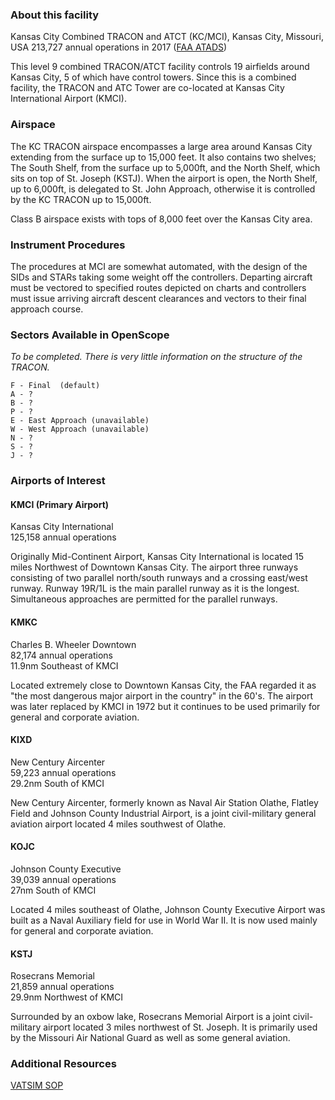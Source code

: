 ### About this facility
Kansas City Combined TRACON and ATCT (KC/MCI), Kansas City, Missouri, USA
213,727 annual operations in 2017 ([FAA ATADS](https://aspm.faa.gov/opsnet/sys/Tracon.asp))

This level 9 combined TRACON/ATCT facility controls 19 airfields around Kansas City, 5 of which have control towers. Since this is a combined facility, the TRACON and ATC Tower are co-located at Kansas City International Airport (KMCI).

### Airspace
The KC TRACON airspace encompasses a large area around Kansas City extending from the surface up to 15,000 feet. It also contains two shelves; The South Shelf, from the surface up to 5,000ft, and the North Shelf, which sits on top of St. Joseph (KSTJ). When the airport is open, the North Shelf, up to 6,000ft, is delegated to St. John Approach, otherwise it is controlled by the KC TRACON up to 15,000ft.

Class B airspace exists with tops of 8,000 feet over the Kansas City area.

### Instrument Procedures
The procedures at MCI are somewhat automated, with the design of the SIDs and STARs taking some weight off the controllers. Departing aircraft must be vectored to specified routes depicted on charts and controllers must issue arriving aircraft descent clearances and vectors to their final approach course.

### Sectors Available in OpenScope
_To be completed. There is very little information on the structure of the TRACON._
```
F - Final  (default)
A - ?
B - ?
P - ?
E - East Approach (unavailable)
W - West Approach (unavailable)
N - ?
S - ?
J - ?
```

### Airports of Interest

#### KMCI (Primary Airport)
Kansas City International  
125,158 annual operations

Originally Mid-Continent Airport, Kansas City International is located 15 miles Northwest of Downtown Kansas City. The airport three runways consisting of two parallel north/south runways
and a crossing east/west runway. Runway 19R/1L is the main parallel runway as it is the longest. Simultaneous approaches are permitted for the parallel runways.

#### KMKC
Charles B. Wheeler Downtown  
82,174 annual operations  
11.9nm Southeast of KMCI

Located extremely close to Downtown Kansas City, the FAA regarded it as "the most dangerous major airport in the country" in the 60's. The airport was later replaced by KMCI in 1972 but it continues to be used primarily for general and corporate aviation.

#### KIXD
New Century Aircenter  
59,223 annual operations  
29.2nm South of KMCI

New Century Aircenter, formerly known as Naval Air Station Olathe, Flatley Field and Johnson County Industrial Airport, is a joint civil-military general aviation airport located 4 miles southwest of Olathe.

#### KOJC
Johnson County Executive  
39,039 annual operations  
27nm South of KMCI

Located 4 miles southeast of Olathe, Johnson County Executive Airport was built as a Naval Auxiliary field for use in World War II. It is now used mainly for general and corporate aviation.

#### KSTJ
Rosecrans Memorial  
21,859 annual operations  
29.9nm Northwest of KMCI

Surrounded by an oxbow lake, Rosecrans Memorial Airport is a joint civil-military airport located 3 miles northwest of St. Joseph. It is primarily used by the Missouri Air National Guard as well as some general aviation.

### Additional Resources
[VATSIM SOP](http://kcartcc.com/open/7)
